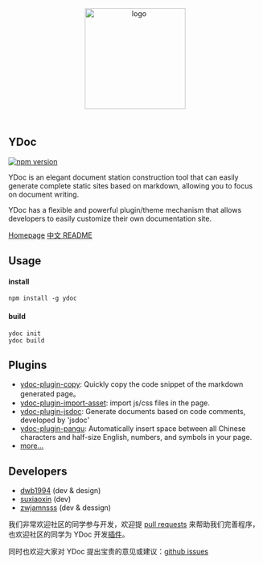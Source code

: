 <div style="text-align: center; padding: 24px;">
  <img src="https://ws1.sinaimg.cn/large/006FkmqZly1fpswv9gzalj305e05ft98.jpg" width="200" alt="logo" srcSet="https://ws1.sinaimg.cn/large/006FkmqZly1fpswvk5qsyj30as0au75x.jpg 2x" />
</div>



## YDoc

[![npm version](https://badge.fury.io/js/ydoc.svg)](https://badge.fury.io/js/ydoc)

YDoc is an elegant document station construction tool that can easily generate complete static sites based on markdown, allowing you to focus on document writing.

YDoc has a flexible and powerful plugin/theme mechanism that allows developers to easily customize their own documentation site.

[Homepage](https://ydoc.ymfe.org/)
[中文 README](https://github.com/YMFE/ydoc/blob/master/README.md)

## Usage

#### install
```
npm install -g ydoc
```

#### build
```
ydoc init
ydoc build
```

## Plugins

- [ydoc-plugin-copy](https://www.npmjs.com/package/ydoc-plugin-copy): Quickly copy the code snippet of the markdown generated page。
- [ydoc-plugin-import-asset](https://www.npmjs.com/package/ydoc-plugin-import-asset): import js/css files in the page.
- [ydoc-plugin-jsdoc](https://www.npmjs.com/package/ydoc-plugin-jsdoc): Generate documents based on code comments, developed by 'jsdoc'
- [ydoc-plugin-pangu](https://www.npmjs.com/package/ydoc-plugin-pangu): 
Automatically insert space between all Chinese characters and half-size English, numbers, and symbols in your page.
- [more... ](https://ydoc.ymfe.org/plugin/index.html)

## Developers

- [dwb1994](https://github.com/dwb1994) (dev & design)
- [suxiaoxin](https://github.com/suxiaoxin) (dev)
- [zwjamnsss](https://github.com/amnsss) (dev & dessign)

我们非常欢迎社区的同学参与开发，欢迎提 [pull requests](https://github.com/YMFE/ydoc/pulls) 来帮助我们完善程序，也欢迎社区的同学为 YDoc 开发[插件](https://ydoc.ymfe.org/plugin/index.html)。

同时也欢迎大家对 YDoc 提出宝贵的意见或建议：[github issues](https://github.com/YMFE/ydoc/issues)